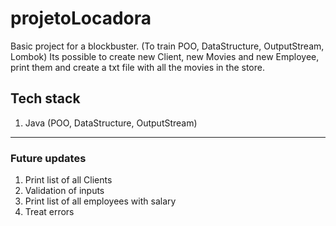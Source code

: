 # projetoLocadora
Basic project for a blockbuster. (To train POO, DataStructure, OutputStream, Lombok)
Its possible to create new Client, new Movies and new Employee, print them and create a txt file with all the movies in the store.

## Tech stack

1. Java (POO, DataStructure, OutputStream)


------------------------------------------------------------------

### Future updates

1. Print list of all Clients
2. Validation of inputs
3. Print list of all employees with salary
4. Treat errors

